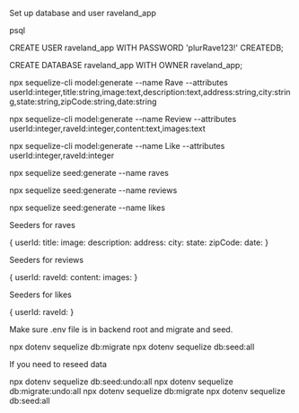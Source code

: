 Set up database and user raveland_app

psql

CREATE USER raveland_app WITH PASSWORD 'plurRave123!' CREATEDB;

CREATE DATABASE raveland_app WITH OWNER raveland_app;

npx sequelize-cli model:generate --name Rave --attributes userId:integer,title:string,image:text,description:text,address:string,city:string,state:string,zipCode:string,date:string

npx sequelize-cli model:generate --name Review --attributes userId:integer,raveId:integer,content:text,images:text

npx sequelize-cli model:generate --name Like --attributes userId:integer,raveId:integer

npx sequelize seed:generate --name raves

npx sequelize seed:generate --name reviews

npx sequelize seed:generate --name likes

Seeders for raves

{
    userId:
    title:
    image:
    description:
    address:
    city:
    state:
    zipCode:
    date:
}

Seeders for reviews

{
    userId:
    raveId:
    content:
    images:
}

Seeders for likes

{
    userId:
    raveId:
}

Make sure .env file is in backend root and migrate and seed.

npx dotenv sequelize db:migrate
npx dotenv sequelize db:seed:all

If you need to reseed data

npx dotenv sequelize db:seed:undo:all
npx dotenv sequelize db:migrate:undo:all
npx dotenv sequelize db:migrate
npx dotenv sequelize db:seed:all
